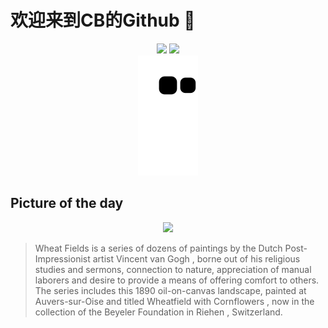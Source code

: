
# 欢迎来到CB的Github 👋

<div align="center">
  <img height="137px" src="https://github-readme-stats.vercel.app/api?username=SuperCB&show_icons=true&theme=radical" />
  <img height="137px" src="https://github-readme-stats.vercel.app/api/top-langs/?username=SuperCB&hide_title=true&hide_border=true&layout=compact&langs_count=6&text_color=000&icon_color=fff" />
</div>


<div align="center">
    <img src="./contribution-snake/github-contribution-grid-snake.svg" />
</div>



## Picture of the day
<div align="center">
  <img width=400px src="https://upload.wikimedia.org/wikipedia/commons/thumb/5/54/Vincent_Van_Gogh_-_Wheatfield_With_Cornflowers_-_Google_Art_Project.jpg/600px-Vincent_Van_Gogh_-_Wheatfield_With_Cornflowers_-_Google_Art_Project.jpg" />
</div>

>Wheat Fields  is a series of dozens of paintings by the Dutch  Post-Impressionist  artist  Vincent van Gogh , borne out of his religious studies and sermons, connection to nature, appreciation of manual laborers and desire to provide a means of offering comfort to others. The series includes this 1890 oil-on-canvas landscape, painted at  Auvers-sur-Oise  and titled  Wheatfield with Cornflowers , now in the collection of the  Beyeler Foundation  in  Riehen , Switzerland.


